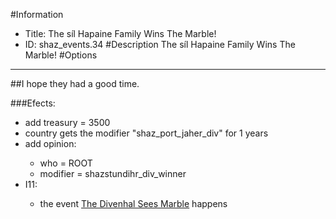 #Information
 - Title: The síl Hapaine Family Wins The Marble!
 - ID: shaz_events.34
#Description
The síl Hapaine Family Wins The Marble!
#Options

___
##I hope they had a good time.

###Efects:<ul><li>add treasury = 3500</li><li>country gets the modifier "shaz_port_jaher_div" for 1 years</li><li>add opinion:</li><ul><li>who = ROOT</li><li>modifier = shazstundihr_div_winner</li></ul><li>I11:</li><ul><li>the event [The Divenhal Sees Marble](../events/the_divenhal_sees_marble.md) happens</li></ul></ul>
